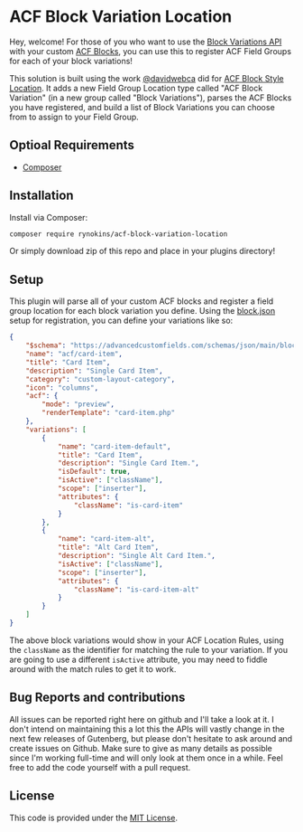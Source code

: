 # ACF Block Variation Location

Hey, welcome! For those of you who want to use the [Block Variations API](https://developer.wordpress.org/block-editor/reference-guides/block-api/block-variations/) with your custom [ACF Blocks](https://www.advancedcustomfields.com/resources/acf_register_block_type/), you can use this to register ACF Field Groups for each of your block variations!

This solution is built using the work [@davidwebca](https://github.com/davidwebca) did for [ACF Block Style Location](https://github.com/davidwebca/acf-block-style-location). It adds a new Field Group Location type called "ACF Block Variation" (in a new group called "Block Variations"), parses the ACF Blocks you have registered, and build a list of Block Variations you can choose from to assign to your Field Group.

## Optioal Requirements

- [Composer](https://getcomposer.org/download/)

## Installation

Install via Composer:

```bash
composer require rynokins/acf-block-variation-location
```

Or simply download zip of this repo and place in your plugins directory!

## Setup

This plugin will parse all of your custom ACF blocks and register a field group location for each block variation you define. Using the [block.json](https://www.advancedcustomfields.com/resources/acf-block-configuration-via-block-json/) setup for registration, you can define your variations like so:

```json
{
    "$schema": "https://advancedcustomfields.com/schemas/json/main/block.json",
    "name": "acf/card-item",
    "title": "Card Item",
    "description": "Single Card Item",
    "category": "custom-layout-category",
    "icon": "columns",
    "acf": {
        "mode": "preview",
        "renderTemplate": "card-item.php"
    },
    "variations": [
        {
            "name": "card-item-default",
            "title": "Card Item",
            "description": "Single Card Item.",
            "isDefault": true,
            "isActive": ["className"],
            "scope": ["inserter"],
            "attributes": {
                "className": "is-card-item"
            }
        },
        {
            "name": "card-item-alt",
            "title": "Alt Card Item",
            "description": "Single Alt Card Item.",
            "isActive": ["className"],
            "scope": ["inserter"],
            "attributes": {
                "className": "is-card-item-alt"
            }
        }
    ]
}
```
The above block variations would show in your ACF Location Rules, using the `className` as the identifier for matching the rule to your variation. If you are going to use a different `isActive` attribute, you may need to fiddle around with the match rules to get it to work.

## Bug Reports and contributions

All issues can be reported right here on github and I'll take a look at it. I don't intend on maintaining this a lot this the APIs will vastly change in the next few releases of Gutenberg, but please don't hesitate to ask around and create issues on Github. Make sure to give as many details as possible since I'm working full-time and will only look at them once in a while. Feel free to add the code yourself with a pull request.

## License

This code is provided under the [MIT License](https://github.com/davidwebca/acf-block-style-location/blob/master/LICENSE.md).